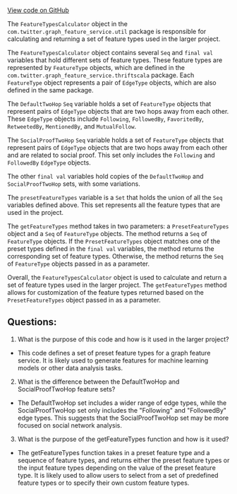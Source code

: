 [View code on GitHub](https://github.com/misbahsy/the-algorithm/graph-feature-service/src/main/scala/com/twitter/graph_feature_service/util/FeatureTypesCalculator.scala)

The `FeatureTypesCalculator` object in the `com.twitter.graph_feature_service.util` package is responsible for calculating and returning a set of feature types used in the larger project. 

The `FeatureTypesCalculator` object contains several `Seq` and `final val` variables that hold different sets of feature types. These feature types are represented by `FeatureType` objects, which are defined in the `com.twitter.graph_feature_service.thriftscala` package. Each `FeatureType` object represents a pair of `EdgeType` objects, which are also defined in the same package. 

The `DefaultTwoHop` `Seq` variable holds a set of `FeatureType` objects that represent pairs of `EdgeType` objects that are two hops away from each other. These `EdgeType` objects include `Following`, `FollowedBy`, `FavoritedBy`, `RetweetedBy`, `MentionedBy`, and `MutualFollow`. 

The `SocialProofTwoHop` `Seq` variable holds a set of `FeatureType` objects that represent pairs of `EdgeType` objects that are two hops away from each other and are related to social proof. This set only includes the `Following` and `FollowedBy` `EdgeType` objects. 

The other `final val` variables hold copies of the `DefaultTwoHop` and `SocialProofTwoHop` sets, with some variations. 

The `presetFeatureTypes` variable is a `Set` that holds the union of all the `Seq` variables defined above. This set represents all the feature types that are used in the project. 

The `getFeatureTypes` method takes in two parameters: a `PresetFeatureTypes` object and a `Seq` of `FeatureType` objects. The method returns a `Seq` of `FeatureType` objects. If the `PresetFeatureTypes` object matches one of the preset types defined in the `final val` variables, the method returns the corresponding set of feature types. Otherwise, the method returns the `Seq` of `FeatureType` objects passed in as a parameter. 

Overall, the `FeatureTypesCalculator` object is used to calculate and return a set of feature types used in the larger project. The `getFeatureTypes` method allows for customization of the feature types returned based on the `PresetFeatureTypes` object passed in as a parameter.
## Questions: 
 1. What is the purpose of this code and how is it used in the larger project?
- This code defines a set of preset feature types for a graph feature service. It is likely used to generate features for machine learning models or other data analysis tasks.
2. What is the difference between the DefaultTwoHop and SocialProofTwoHop feature sets?
- The DefaultTwoHop set includes a wider range of edge types, while the SocialProofTwoHop set only includes the "Following" and "FollowedBy" edge types. This suggests that the SocialProofTwoHop set may be more focused on social network analysis.
3. What is the purpose of the getFeatureTypes function and how is it used?
- The getFeatureTypes function takes in a preset feature type and a sequence of feature types, and returns either the preset feature types or the input feature types depending on the value of the preset feature type. It is likely used to allow users to select from a set of predefined feature types or to specify their own custom feature types.